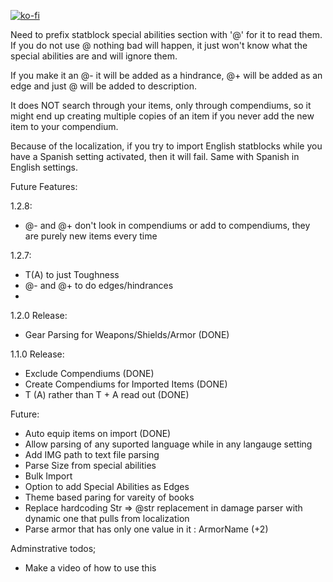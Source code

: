 [![ko-fi](https://www.ko-fi.com/img/githubbutton_sm.svg)](https://ko-fi.com/K3K11VCDK)

Need to prefix statblock special abilities section with '@' for it to read them. If you do not use @ nothing bad will happen, it just won't know what the special abilities are and will ignore them.

If you make it an @- it will be added as a hindrance, @+ will be added as an edge and just @ will be added to description. 

It does NOT search through your items, only through compendiums, so it might end up creating multiple copies of an item if you never add the new item to your compendium.

Because of the localization, if you try to import English statblocks while you have a Spanish setting activated, then it will fail. Same with Spanish in English settings.

Future Features:

1.2.8:
- @- and @+ don't look in compendiums or add to compendiums, they are purely new items every time

1.2.7:
- T(A) to just Toughness
- @- and @+ to do edges/hindrances
- 

1.2.0 Release:
- Gear Parsing for Weapons/Shields/Armor (DONE)

1.1.0 Release:

- Exclude Compendiums (DONE)
- Create Compendiums for Imported Items (DONE)
- T (A) rather than T + A read out (DONE)

Future:
- Auto equip items on import (DONE)
- Allow parsing of any suported language while in any langauge setting
- Add IMG path to text file parsing
- Parse Size from special abilities
- Bulk Import
- Option to add Special Abilities as Edges
- Theme based paring for vareity of books
- Replace hardcoding Str => @str replacement in damage parser with dynamic one that pulls from localization
- Parse armor that has only one value in it : ArmorName (+2)

Adminstrative todos;

- Make a video of how to use this
